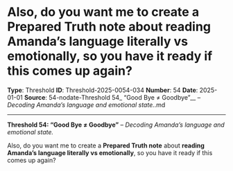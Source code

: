 # Also, do you want me to create a **Prepared Truth note** about **reading Amanda’s language literally vs emotionally**, so you have it ready if this comes up again?

**Type**: Threshold
**ID**: Threshold-2025-0054-034
**Number**: 54
**Date**: 2025-01-01
**Source**: 54-nodate-Threshold 54_ “Good Bye ≠ Goodbye”__ – _Decoding Amanda’s language and emotional state._.md

---

**Threshold 54: “Good Bye ≠ Goodbye”** – *Decoding Amanda’s language and emotional state.*

Also, do you want me to create a **Prepared Truth note** about **reading Amanda’s language literally vs emotionally**, so you have it ready if this comes up again?